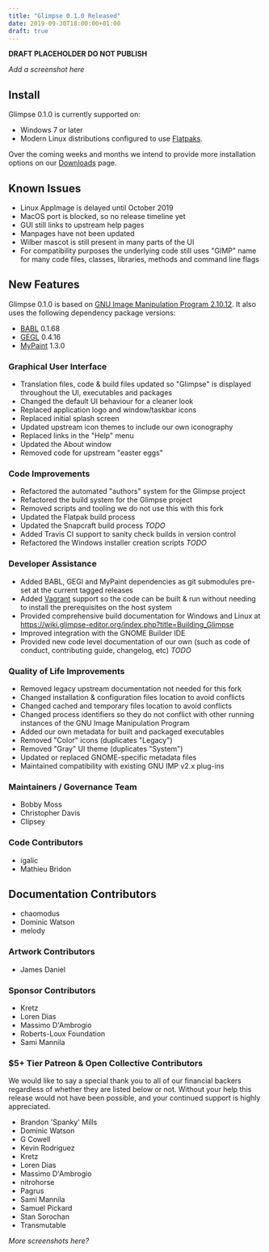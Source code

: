 ```yaml
---
title: "Glimpse 0.1.0 Released"
date: 2019-09-30T18:00:00+01:00
draft: true
---
```

**DRAFT PLACEHOLDER DO NOT PUBLISH**

*Add a screenshot here*

## Install
Glimpse 0.1.0 is currently supported on:
* Windows 7 or later
* Modern Linux distributions configured to use [Flatpaks](https://flathub.org/home).

 Over the coming weeks and months we intend to provide more installation options on our [Downloads](../../downloads/) page.

## Known Issues
* Linux AppImage is delayed until October 2019
* MacOS port is blocked, so no release timeline yet
* GUI still links to upstream help pages
* Manpages have not been updated
* Wilber mascot is still present in many parts of the UI
* For compatibility purposes the underlying code still uses "GIMP" name for many code files, classes, libraries, methods and command line flags

## New Features
Glimpse 0.1.0 is based on [GNU Image Manipulation Program 2.10.12](https://www.gimp.org/news/2019/06/12/gimp-2-10-12-released/). It also uses the following dependency package versions:

* [BABL](http://www.gegl.org/babl/) 0.1.68
* [GEGL](http://www.gegl.org/) 0.4.16
* [MyPaint](http://mypaint.org/) 1.3.0

### Graphical User Interface
* Translation files, code & build files updated so "Glimpse" is displayed throughout the UI, executables and packages
* Changed the default UI behaviour for a cleaner look
* Replaced application logo and window/taskbar icons
* Replaced initial splash screen
* Updated upstream icon themes to include our own iconography
* Replaced links in the "Help" menu
* Updated the About window
* Removed code for upstream "easter eggs"

### Code Improvements
* Refactored the automated "authors" system for the Glimpse project
* Refactored the build system for the Glimpse project
* Removed scripts and tooling we do not use this with this fork
* Updated the Flatpak build process
* Updated the Snapcraft build process *TODO*
* Added Travis CI support to sanity check builds in version control
* Refactored the Windows installer creation scripts *TODO*

### Developer Assistance
* Added BABL, GEGl and MyPaint dependencies as git submodules pre-set at the current tagged releases
* Added [Vagrant](https://www.vagrantup.com/) support so the code can be built & run without needing to install the prerequisites on the host system
* Provided comprehensive build documentation for Windows and Linux at https://wiki.glimpse-editor.org/index.php?title=Building_Glimpse
* Improved integration with the GNOME Builder IDE
* Provided new code level documentation of our own (such as code of conduct, contributing guide, changelog, etc) *TODO*

### Quality of Life Improvements
* Removed legacy upstream documentation not needed for this fork
* Changed installation & configuration files location to avoid conflicts
* Changed cached and temporary files location to avoid conflicts
* Changed process identifiers so they do not conflict with other running instances of the GNU Image Manipulation Program
* Added our own metadata for built and packaged executables
* Removed "Color" icons (duplicates "Legacy")
* Removed "Gray" UI theme (duplicates "System")
* Updated or replaced GNOME-specific metadata files
* Maintained compatibility with existing GNU IMP v2.x plug-ins

### Maintainers / Governance Team
* Bobby Moss
* Christopher Davis
* Clipsey

### Code Contributors
* igalic
* Mathieu Bridon

## Documentation Contributors
* chaomodus
* Dominic Watson
* melody

### Artwork Contributors
* James Daniel

### Sponsor Contributors
* Kretz
* Loren Dias
* Massimo D'Ambrogio
* Roberts-Loux Foundation
* Sami Mannila

### $5+ Tier Patreon & Open Collective Contributors
We would like to say a special thank you to all of our financial backers regardless of whether they are listed below or not. Without your help this release would not have been possible, and your continued support is highly appreciated.

* Brandon 'Spanky' Mills
* Dominic Watson
* G Cowell
* Kevin Rodriguez
* Kretz
* Loren Dias
* Massimo D'Ambrogio
* nitrohorse
* Pagrus
* Sami Mannila
* Samuel Pickard
* Stan Sorochan
* Transmutable

*More screenshots here?*
